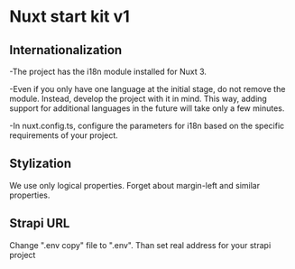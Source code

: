 # Nuxt start kit v1

## Internationalization

-The project has the i18n module installed for Nuxt 3.

-Even if you only have one language at the initial stage, do not remove the module. Instead, develop the project with it in mind. This way, adding support for additional languages in the future will take only a few minutes.

-In nuxt.config.ts, configure the parameters for i18n based on the specific requirements of your project.

## Stylization

We use only logical properties. Forget about margin-left and similar properties.

## Strapi URL

Change ".env copy" file to ".env". Than set real address for your strapi project
